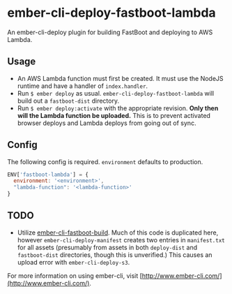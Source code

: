 # ember-cli-deploy-fastboot-lambda

An ember-cli-deploy plugin for building FastBoot and deploying to AWS Lambda.

## Usage
* An AWS Lambda function must first be created.  It must use the NodeJS runtime and have a handler of `index.handler`.
* Run `$ ember deploy` as usual.  `ember-cli-deploy-fastboot-lambda` will build out a `fastboot-dist` directory.
* Run `$ ember deploy:activate` with the appropriate revision.  **Only then will the Lambda function be uploaded.**  This is to prevent activated browser deploys and Lambda deploys from going out of sync.

## Config
The following config is required.  `environment` defaults to production.

```javascript
ENV['fastboot-lambda'] = {
  environment: '<environment>',
  "lambda-function": '<lambda-function>'
}
```


## TODO
* Utilize [ember-cli-fastboot-build](https://github.com/fivetanley/ember-cli-deploy-fastboot-build).  Much of this code is duplicated here, however `ember-cli-deploy-manifest` creates two entries in `manifest.txt` for all assets (presumably from assets in both `deploy-dist` and `fastboot-dist` directories, though this is unverified.)  This causes an upload error with `ember-cli-deploy-s3`.


For more information on using ember-cli, visit [http://www.ember-cli.com/](http://www.ember-cli.com/).
